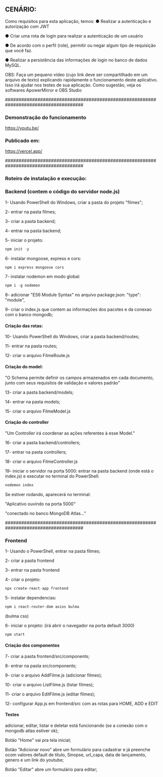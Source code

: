 ## CENÁRIO: 
Como requisitos para esta aplicação, temos:
● Realizar a autenticação e autorização com JWT

● Criar uma rota de login para realizar a autenticação de um usuário

● De acordo com o perfil (role), permitir ou negar algum tipo de requisição que você faz.

● Realizar a persistência das informações de login no banco de dados MySQL.


OBS: Faça um pequeno vídeo (cujo link deve ser compartilhado em um arquivo de texto) explicando
rapidamente o funcionamento deste aplicativo. Isso irá ajudar nos testes de sua aplicação. Como
sugestão, veja os softwares ApowerMirror e OBS Studio


#####################################################################################

### Demonstração do funcionamento

https://youtu.be/
### Publicado em:

https://vercel.app/

#####################################################################################
### Roteiro de instalação e execução:

### Backend (contem o código do servidor node.js)

1- Usando PowerShell do Windows, criar a pasta do projeto "filmes";

2- entrar na pasta filmes;

3- criar a pasta backend;

4- entrar na pasta backend;

5- iniciar o projeto: 
~~~javascript
npm init -y
~~~

6- instalar mongoose, express e cors: 
~~~javascript
npm i express mongoose cors
~~~

7- instalar nodemon em modo global: 
~~~javascript
npm i -g nodemon
~~~

8- adicionar "ES6 Module Syntax" no arquivo package.json: "type": "module",

9- criar o index.js que contem as informações dos pacotes e da conexao com o banco mongodb;

#### Criação das rotas:

10- Usando PowerShell do Windows, criar a pasta backend/routes;

11- entrar na pasta routes;

12- criar o arquivo FilmeRoute.js

#### Criação do model:

"O Schema permite definir os campos armazenados em cada documento, junto com seus requisitos de  validação e valores padrão"

13- criar a pasta backend/models;

14- entrar na pasta models;

15- criar o arquivo FilmeModel.js

#### Criação do controller

"Um Controller irá coordenar as ações referentes à esse Model."

16- criar a pasta backend/controllers;

17- entrar na pasta controllers;

18- criar o arquivo FilmeController.js

19- iniciar o servidor na porta 5000: entrar na pasta backend (onde está o index.js) e executar no terminal do PowerShell: 
~~~ javascript
nodemon index
~~~

Se estiver rodando, aparecerá no terminal:

"Aplicativo ouvindo na porta 5000"

"conectado no banco MongoDB Atlas..."

#####################################################################################

### Frontend

1- Usando o PowerShell, entrar na pasta filmes;

2- criar a pasta frontend

3- entrar na pasta frontend

4- criar o projeto: 
~~~ javascript
npx create-react-app frontend
~~~

5- instalar dependencias: 
~~~ javascript
npm i react-router-dom axios bulma
~~~
(bulma css)

6- iniciar o projeto: (irá abrir o navegador na porta default 3000)
~~~ javascript
npm start
~~~

#### Criação dos componentes

7- criar a pasta frontend/src/components;

8- entrar na pasta src/components;

9- criar o arquivo AddFilme.js (adicionar filmes);

10- criar o arquivo ListFilme.js (listar filmes);

11- criar o arquivo EditFilme.js (editar filmes);

12- configurar App.js em frontend/src com as rotas para HOME, ADD e EDIT

#### Testes

adicionar, editar, listar e deletar está funcionando (se a conexão com o mongodb atlas estiver ok);

Botão "Home" vai pra tela inicial;

Botão "Adicionar novo" abre um formulário para cadastrar e já preenche ocom valores default de título, Sinopse, url_capa, data de lançamento, genero e um link do youtube;


Botão "Editar" abre um formulário para editar;
